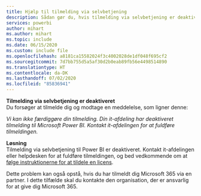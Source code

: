 ```yaml
---
title: Hjælp til tilmelding via selvbetjening
description: Sådan gør du, hvis tilmelding via selvbetjening er deaktiveret
services: powerbi
author: mihart
ms.author: mihart
ms.topic: include
ms.date: 06/15/2020
ms.custom: include file
ms.openlocfilehash: a8181ca15582024f3c4002028de1df048f695cf2
ms.sourcegitcommit: 7d7bb755d5a5af30d2b0eab89fb56e4498514890
ms.translationtype: HT
ms.contentlocale: da-DK
ms.lasthandoff: 07/02/2020
ms.locfileid: "85836941"
---
```

**Tilmelding via selvbetjening er deaktiveret**    
Du forsøger at tilmelde dig og modtage en meddelelse, som ligner denne: 

*Vi kan ikke færdiggøre din tilmelding. Din it-afdeling har deaktiveret tilmelding til Microsoft Power BI. Kontakt it-afdelingen for at fuldføre tilmeldingen.* 

**Løsning**    
Tilmelding via selvbetjening til Power BI er deaktiveret. Kontakt it-afdelingen eller helpdesken for at fuldføre tilmeldingen, og bed vedkommende om at [følge instruktionerne for at tildele en licens](../admin/service-admin-purchasing-power-bi-pro.md). 

Dette problem kan også opstå, hvis du har tilmeldt dig Microsoft 365 via en partner. I dette tilfælde skal du kontakte den organisation, der er ansvarlig for at give dig Microsoft 365. 